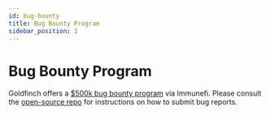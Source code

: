 ```yaml
---
id: bug-bounty
title: Bug Bounty Program
sidebar_position: 2
---
```


# Bug Bounty Program

Goldfinch offers a [$500k bug bounty program](https://immunefi.com/bounty/goldfinch/) via Immunefi. Please consult the [open-source repo](https://github.com/goldfinch-eng/mono/blob/main/SECURITY.md) for instructions on how to submit bug reports.

